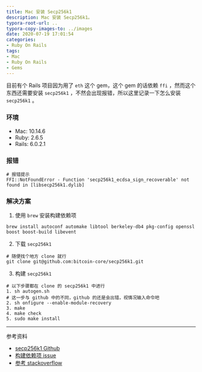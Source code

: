 ```yaml
---
title: Mac 安装 Secp256k1
description: Mac 安装 Secp256k1。
typora-root-url: ..
typora-copy-images-to: ../images
date: 2020-07-19 17:01:54
categories:
- Ruby On Rails
tags:
- Mac
- Ruby On Rails
- Gems
---
```


目前有个 Rails 项目因为用了 `eth` 这个 gem，这个 gem 的话依赖 `ffi` ，然而这个东西还需要安装  `secp256k1` ，不然会出现报错，所以这里记录一下怎么安装  `secp256k1` 。

### 环境

- Mac: 10.14.6
- Ruby: 2.6.5
- Rails: 6.0.2.1

### 报错

```shell
# 报错提示
FFI::NotFoundError - Function 'secp256k1_ecdsa_sign_recoverable' not found in [libsecp256k1.dylib]
```

### 解决方案

1. 使用 `brew` 安装构建依赖项
```shell
brew install autoconf automake libtool berkeley-db4 pkg-config openssl boost boost-build libevent
```

2. 下载 `secp256k1` 
```shell
# 随便找个地方 clone 就行
git clone git@github.com:bitcoin-core/secp256k1.git
```

3. 构建 `secp256k1`
```shell
# 以下步骤都在 clone 的 secp256k1 中进行
1. sh autogen.sh
# 这一步与 github 中的不同，github 的还是会出错，视情况输入命令吧
2. sh onfigure --enable-module-recovery
3. make
4. make check
5. sudo make install
```

------

参考资料

- [secp256k1 Github](https://github.com/bitcoin-core/secp256k1)
- [构建依赖项 issue](https://github.com/meritlabs/merit/issues/344)
- [参考 stackoverflow](https://stackoverflow.com/questions/40615330/ruby-ffi-not-finding-certain-functions)
